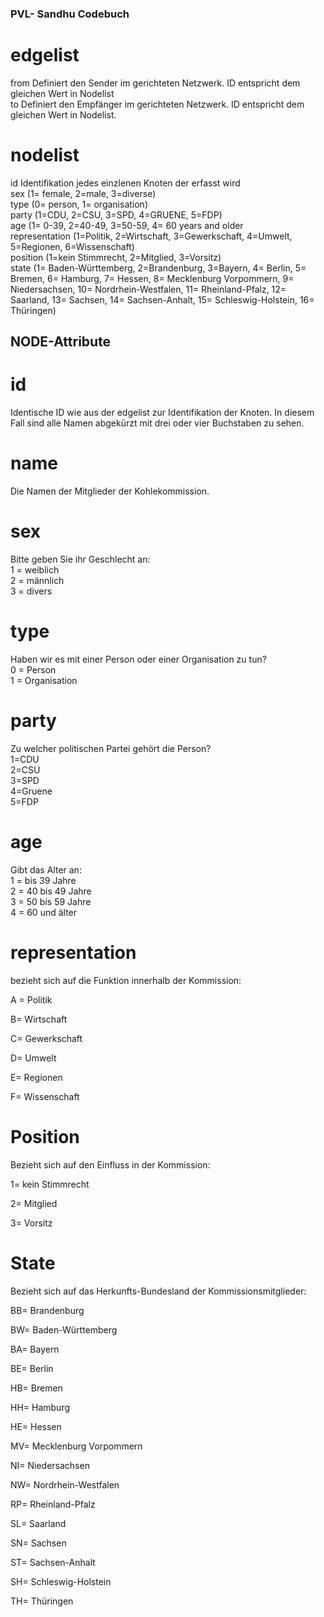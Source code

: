 ### PVL- Sandhu Codebuch

# edgelist																	
from	Definiert den Sender im gerichteten Netzwerk. ID entspricht dem gleichen Wert in Nodelist 																
to 	Definiert den Empfänger im gerichteten Netzwerk. ID entspricht dem gleichen Wert in Nodelist. 																
																	
# nodelist 																	
id	Identifikation jedes einzlenen Knoten der erfasst wird																
sex	(1= female, 2=male, 3=diverse) 																
type	(0= person, 1= organisation)																
party	(1=CDU, 2=CSU, 3=SPD, 4=GRUENE, 5=FDP)																
age	(1= 0-39, 2=40-49, 3=50-59, 4= 60 years and older																
representation	(1=Politik, 2=Wirtschaft, 3=Gewerkschaft, 4=Umwelt, 5=Regionen, 6=Wissenschaft)																
position	(1=kein Stimmrecht, 2=Mitglied, 3=Vorsitz)																
state	(1= Baden-Württemberg, 2=Brandenburg, 3=Bayern, 4= Berlin, 5= Bremen, 6= Hamburg, 7= Hessen, 8= Mecklenburg Vorpommern, 9= Niedersachsen, 10= Nordrhein-Westfalen, 11= Rheinland-Pfalz, 12= Saarland, 13= Sachsen, 14= Sachsen-Anhalt, 15= Schleswig-Holstein, 16= Thüringen)																

## NODE-Attribute										
										
# id										
Identische ID wie aus der edgelist zur Identifikation der Knoten. In diesem Fall sind alle Namen abgekürzt mit drei oder vier Buchstaben zu sehen.										
										
# name										
Die Namen der Mitglieder der Kohlekommission.										
										
# sex										
Bitte geben Sie ihr Geschlecht an:										
1 = weiblich										
2 = männlich										
3 = divers										
										
# type										
Haben wir es mit einer Person oder einer Organisation zu tun?										
0 = Person										
1 = Organisation										
										
# party										
Zu welcher politischen Partei gehört die Person?										
1=CDU										
2=CSU										
3=SPD										
4=Gruene										
5=FDP										
										
# age										
Gibt das Alter an:										
1 = bis 39 Jahre										
2 = 40 bis 49 Jahre										
3 = 50 bis 59 Jahre										
4 = 60 und älter										
										
# representation										
bezieht sich auf die Funktion innerhalb der Kommission:										
										
A = Politik										
										
B= Wirtschaft										
										
C= Gewerkschaft										
										
D= Umwelt										
										
E= Regionen										
										
F= Wissenschaft										
										
# Position										
Bezieht sich auf den Einfluss in der Kommission:										
										
1= kein Stimmrecht										
										
2= Mitglied										
										
3= Vorsitz										
										
# State										
Bezieht sich auf das Herkunfts-Bundesland der Kommissionsmitglieder:										
										
BB= Brandenburg										
										
BW= Baden-Württemberg										
										
BA= Bayern										
										
BE= Berlin										
										
HB= Bremen										
										
HH= Hamburg										
										
HE= Hessen										
										
MV= Mecklenburg Vorpommern										
										
NI= Niedersachsen										
										
NW= Nordrhein-Westfalen										
										
RP= Rheinland-Pfalz										
										
SL= Saarland										
										
SN= Sachsen										
										
ST= Sachsen-Anhalt										
										
SH= Schleswig-Holstein										
										
TH= Thüringen										
